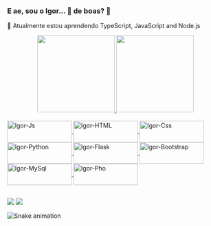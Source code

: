 ### E ae, sou o Igor... 👋 de boas? 🤙

<!--
**igorpereira28/igorpereira28** is a ✨ _special_ ✨ repository because its `README.md` (this file) appears on your GitHub profile.

Here are some ideas to get you started:

- 🔭 I’m currently working on ...
- 🌱 I’m currently learning ...
- 👯 I’m looking to collaborate on ...
- 🤔 I’m looking for help with ...
- 💬 Ask me about ...
- 📫 How to reach me: ...
- 😄 Pronouns: ...
- ⚡ Fun fact: ...
-->

🌱 Atualmente estou aprendendo TypeScript, JavaScript and Node.js
<div align="center">
  <a href="https://github.com/igorpereira28">
  <img height="180em" src="https://github-readme-stats.vercel.app/api?username=igorpereira28&show_icons=true&theme=highcontrast&include_all_commits=true&count_private=true"/>
  <img height="180em" src="https://github-readme-stats.vercel.app/api/top-langs/?username=igorpereira28&layout=compact&langs_count=7&theme=highcontrast"/>
</div>
<br>
<div style="display: inline_block">
  <img align="center" alt="Igor-Js" height="50" width="150" src="https://img.shields.io/badge/JavaScript-323330?style=for-the-badge&logo=javascript&logoColor=F7DF1E" />
  <img align="center" alt="Igor-HTML" height="50" width="150" src="https://img.shields.io/badge/HTML5-E34F26?style=for-the-badge&logo=html5&logoColor=white" />
  <img align="center" alt="Igor-Css" height="50" width="150" src="https://img.shields.io/badge/CSS3-1572B6?style=for-the-badge&logo=css3&logoColor=white" />
  <img align="center" alt="Igor-Python" height="50" width="150" src="https://img.shields.io/badge/Python-3776AB?style=for-the-badge&logo=python&logoColor=white" />
  <img align="center" alt="Igor-Flask" height="50" width="150" src="https://img.shields.io/badge/Flask-000000?style=for-the-badge&logo=flask&logoColor=white" />
  <img align="center" alt="Igor-Bootstrap" height="50" width="150" src="https://img.shields.io/badge/Bootstrap-563D7C?style=for-the-badge&logo=bootstrap&logoColor=white" />
  <img align="center" alt="Igor-MySql" height="50" width="150" src="https://img.shields.io/badge/MySQL-00000F?style=for-the-badge&logo=mysql&logoColor=white" />
  <img align="center" alt="Igor-Pho" height="50" width="150" src="https://img.shields.io/badge/PHP-777BB4?style=for-the-badge&logo=php&logoColor=white" />
</div>

##

<div> 
  <a href="https://www.igorspereira.com.br" target="_blank"><img src="https://img.shields.io/website-up-down-green-red/http/monip.org.svg" target="_blank"></a>
  <a href="https://www.linkedin.com/in/igor-da-silva-pereira-119794159/" target="_blank"><img src="https://img.shields.io/badge/LinkedIn-0077B5?style=for-the-badge&logo=linkedin&logoColor=white" target="_blank"></a> 
 
  ![Snake animation](https://github.com/igorpereira28/igorpereira28/blob/output/github-contribution-grid-snake.svg)
 
</div>

